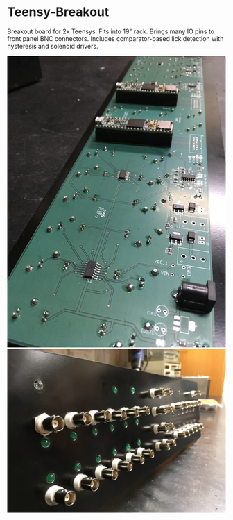 # Teensy-Breakout
Breakout board for 2x Teensys. Fits into 19" rack. Brings many IO pins to front panel BNC connectors. Includes comparator-based lick detection with hysteresis and solenoid drivers.

![](Photos/IMG_0949.JPG)
![](Photos/IMG_0952.JPG)
